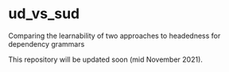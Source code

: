 # ud_vs_sud
Comparing the learnability of two approaches to headedness for dependency grammars

This repository will be updated soon (mid November 2021).
